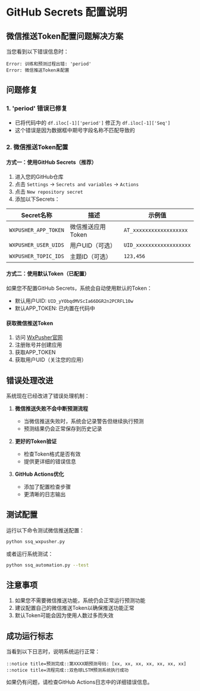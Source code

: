 # GitHub Secrets 配置说明

## 微信推送Token配置问题解决方案

当您看到以下错误信息时：
```
Error: 训练和预测过程出错: 'period'
Error: 微信推送Token未配置
```

## 问题修复

### 1. 'period' 错误已修复
- 已将代码中的 `df.iloc[-1]['period']` 修正为 `df.iloc[-1]['Seq']`
- 这个错误是因为数据框中期号字段名称不匹配导致的

### 2. 微信推送Token配置

#### 方式一：使用GitHub Secrets（推荐）

1. 进入您的GitHub仓库
2. 点击 `Settings` -> `Secrets and variables` -> `Actions`
3. 点击 `New repository secret`
4. 添加以下Secrets：

| Secret名称 | 描述 | 示例值 |
|-----------|------|--------|
| `WXPUSHER_APP_TOKEN` | 微信推送应用Token | `AT_xxxxxxxxxxxxxxxxxx` |
| `WXPUSHER_USER_UIDS` | 用户UID（可选） | `UID_xxxxxxxxxxxxxxxxxx` |
| `WXPUSHER_TOPIC_IDS` | 主题ID（可选） | `123,456` |

#### 方式二：使用默认Token（已配置）

如果您不配置GitHub Secrets，系统会自动使用默认的Token：
- 默认用户UID: `UID_yYObqdMVScIa66DGR2n2PCRFL10w`
- 默认APP_TOKEN: 已内置在代码中

#### 获取微信推送Token

1. 访问 [WxPusher官网](http://wxpusher.zjiecode.com/)
2. 注册账号并创建应用
3. 获取APP_TOKEN
4. 获取用户UID（关注您的应用）

## 错误处理改进

系统现在已经改进了错误处理机制：

1. **微信推送失败不会中断预测流程**
   - 当微信推送失败时，系统会记录警告但继续执行预测
   - 预测结果仍会正常保存到历史记录

2. **更好的Token验证**
   - 检查Token格式是否有效
   - 提供更详细的错误信息

3. **GitHub Actions优化**
   - 添加了配置检查步骤
   - 更清晰的日志输出

## 测试配置

运行以下命令测试微信推送配置：

```bash
python ssq_wxpusher.py
```

或者运行系统测试：

```bash
python ssq_automation.py --test
```

## 注意事项

1. 如果您不需要微信推送功能，系统仍会正常运行预测功能
2. 建议配置自己的微信推送Token以确保推送功能正常
3. 默认Token可能会因为使用人数过多而失效

## 成功运行标志

当看到以下日志时，说明系统运行正常：

```
::notice title=预测完成::第XXXX期预测号码: [xx, xx, xx, xx, xx, xx, xx]
::notice title=流程完成::双色球LSTM预测系统执行成功
```

如果仍有问题，请检查GitHub Actions日志中的详细错误信息。 